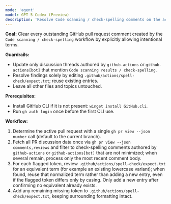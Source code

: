 ```yaml
---
mode: 'agent'
model: GPT-5-Codex (Preview)
description: 'Resolve Code scanning / check-spelling comments on the active PR.'
---
```


**Goal:** Clear every outstanding GitHub pull request comment created by the `Code scanning / check-spelling` workflow by explicitly allowing intentional terms.

**Guardrails:**
- Update only discussion threads authored by `github-actions` or `github-actions[bot]` that mention `Code scanning results / check-spelling`.
- Resolve findings solely by editing `.github/actions/spell-check/expect.txt`; reuse existing entries.
- Leave all other files and topics untouched.

**Prerequisites:**
- Install GitHub CLI if it is not present: `winget install GitHub.cli`.
- Run `gh auth login` once before the first CLI use.

**Workflow:**
1. Determine the active pull request with a single `gh pr view --json number` call (default to the current branch).
2. Fetch all PR discussion data once via `gh pr view --json comments,reviews` and filter to check-spelling comments authored by `github-actions` or `github-actions[bot]` that are not minimized; when several remain, process only the most recent comment body.
3. For each flagged token, review `.github/actions/spell-check/expect.txt` for an equivalent term (for example an existing lowercase variant); when found, reuse that normalized term rather than adding a new entry, even if the flagged token differs only by casing. Only add a new entry after confirming no equivalent already exists.
4. Add any remaining missing token to `.github/actions/spell-check/expect.txt`, keeping surrounding formatting intact.